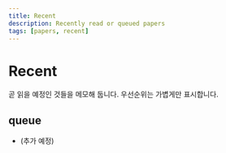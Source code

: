 ```yaml
---
title: Recent
description: Recently read or queued papers
tags: [papers, recent]
---
```


# Recent

곧 읽을 예정인 것들을 메모해 둡니다. 우선순위는 가볍게만 표시합니다.

## queue
- (추가 예정)
